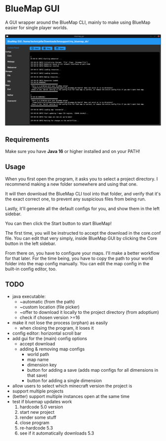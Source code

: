 # BlueMap GUI
A GUI wrapper around the BlueMap CLI, mainly to make using BlueMap easier for single player worlds.

![screenshot](.github/readme_assets/bmgui.png)

## Requirements
Make sure you have **Java 16** or higher installed and on your PATH!

## Usage
When you first open the program, it asks you to select a project directory.
I recommend making a new folder somewhere and using that one.

It will then download the BlueMap CLI tool into that folder,
and verify that it's the exact correct one, to prevent any suspicious files from being run.

Lastly, it'll generate all the default configs for you, and show them in the left sidebar.

You can then click the Start button to start BlueMap!

The first time, you will be instructed to accept the download in the core.conf file.
You can edit that very simply, inside BlueMap GUI by clicking the Core button in the left sidebar.

From there on, you have to configure your maps. I'll make a better workflow for that later.
For the time being, you have to copy the path to your world folder into the map config manually.
You can edit the map config in the built-in config editor, too.

## TODO
- java executable:
	- ~automatic (from the path)
	- ~custom location (file picker)
	- ~offer to download it locally to the project directory (from adoptium)
	- check if chosen version >=16
- make it not lose the process (orphan) as easily
	- when closing the program, it loses it
- config editor: horizontal scroll bar
- add gui for the (main) config options
	- accept download
	- adding & removing map configs
		- world path
		- map name
		- dimension key
		- button for adding a save (adds map configs for all dimensions in that save)
		- button for adding a single dimension
- allow users to select which minecraft version the project is
- support multiple projects
- (better) support multiple instances open at the same time
- test if bluemap updates work
	1. hardcode 5.0 version
	2. start new project
	3. render some stuff
	4. close program
	5. re-hardcode 5.3
	6. see if it automatically downloads 5.3
